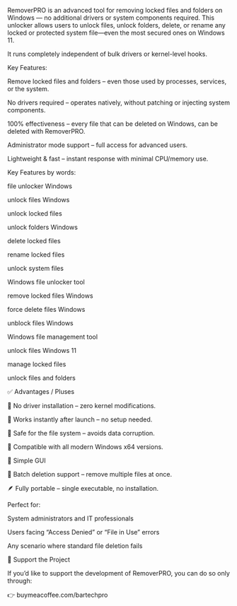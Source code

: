 RemoverPRO is an advanced tool for removing locked files and folders on Windows — no additional drivers or system components required. This unlocker allows users to unlock files, unlock folders, delete, or rename any locked or protected system file—even the most secured ones on Windows 11. 

It runs completely independent of bulk drivers or kernel-level hooks.


Key Features:

Remove locked files and folders – even those used by processes, services, or the system.

No drivers required – operates natively, without patching or injecting system components.

100% effectiveness – every file that can be deleted on Windows, can be deleted with RemoverPRO.

Administrator mode support – full access for advanced users.

Lightweight & fast – instant response with minimal CPU/memory use.


Key Features by words:

file unlocker Windows

unlock files Windows

unlock locked files

unlock folders Windows

delete locked files

rename locked files

unlock system files

Windows file unlocker tool

remove locked files Windows

force delete files Windows

unblock files Windows

Windows file management tool

unlock files Windows 11

manage locked files

unlock files and folders


✅ Advantages / Pluses

🚫 No driver installation – zero kernel modifications.

🔄 Works instantly after launch – no setup needed.

💾 Safe for the file system – avoids data corruption.

🧩 Compatible with all modern Windows x64 versions.

🧭 Simple GUI 

🔄 Batch deletion support – remove multiple files at once.

🪶 Fully portable – single executable, no installation.




Perfect for:

System administrators and IT professionals

Users facing “Access Denied” or “File in Use” errors

Any scenario where standard file deletion fails



💖 Support the Project

If you’d like to support the development of RemoverPRO, you can do so only through:

👉 buymeacoffee.com/bartechpro
